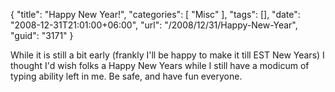 {
	"title": "Happy New Year!",
	"categories": [
		"Misc"
	],
	"tags": [],
	"date": "2008-12-31T21:01:00+06:00",
	"url": "/2008/12/31/Happy-New-Year",
	"guid": "3171"
}

While it is still a bit early (frankly I'll be happy to make it till EST New Years) I thought I'd wish folks a Happy New Years while I still have a modicum of typing ability left in me. Be safe, and have fun everyone.